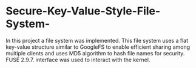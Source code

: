 # Secure-Key-Value-Style-File-System-
In this project a file system was implemented. This file system uses a flat key-value structure similar to GoogleFS to enable efficient sharing among multiple clients and uses MD5 algorithm to hash file names for security. FUSE 2.9.7. interface was used to interact with the kernel.
